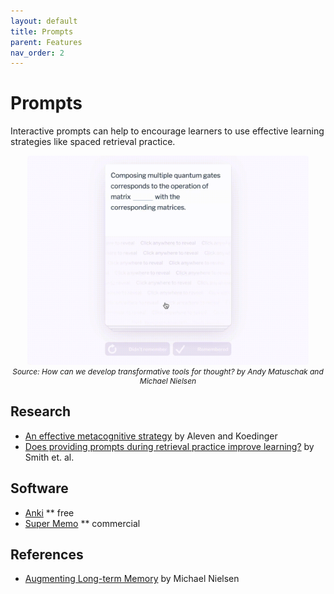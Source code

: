 ```yaml
---
layout: default
title: Prompts
parent: Features
nav_order: 2
---
```


# Prompts

Interactive prompts can help to encourage learners to use effective learning strategies like spaced retrieval practice.

<p  style="font-size:12px;text-align:center;">
  <img alt="img-name" src="/assets/images/qc_icons.gif" width="450">
  <br>
    <em>Source: How can we develop transformative tools for thought? by Andy Matuschak and Michael Nielsen</em> 
</p>


## Research

* [An effective metacognitive strategy](https://www.sciencedirect.com/science/article/abs/pii/S0364021302000617) by Aleven and Koedinger
* [Does providing prompts during retrieval practice improve learning?](https://psycnet.apa.org/record/2016-33655-006) by Smith et. al.

## Software

* [Anki](https://apps.ankiweb.net)
** free
* [Super Memo](https://www.supermemo.com/)
** commercial

## References

* [Augmenting Long-term Memory](http://augmentingcognition.com/ltm.html) by Michael Nielsen
